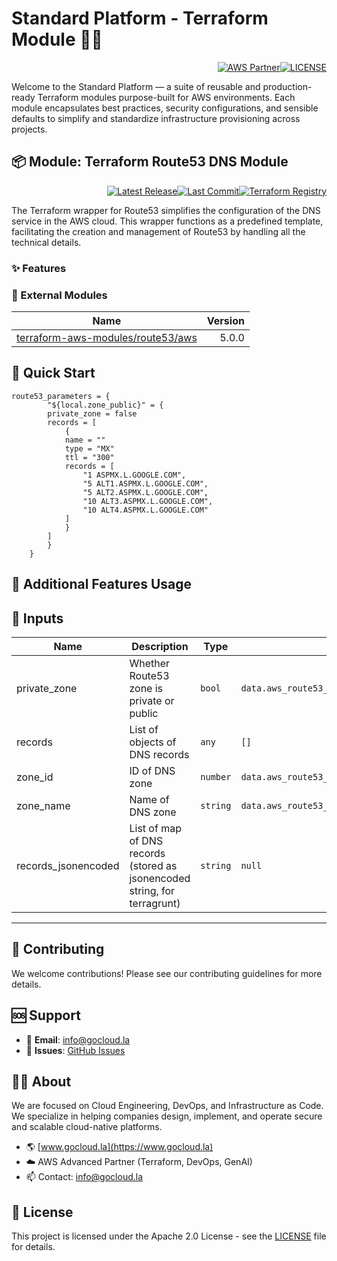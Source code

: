 # Standard Platform - Terraform Module 🚀🚀
<p align="right"><a href="https://partners.amazonaws.com/partners/0018a00001hHve4AAC/GoCloud"><img src="https://img.shields.io/badge/AWS%20Partner-Advanced-orange?style=for-the-badge&logo=amazonaws&logoColor=white" alt="AWS Partner"/></a><a href="LICENSE"><img src="https://img.shields.io/badge/License-Apache%202.0-green?style=for-the-badge&logo=apache&logoColor=white" alt="LICENSE"/></a></p>

Welcome to the Standard Platform — a suite of reusable and production-ready Terraform modules purpose-built for AWS environments.
Each module encapsulates best practices, security configurations, and sensible defaults to simplify and standardize infrastructure provisioning across projects.

## 📦 Module: Terraform Route53 DNS Module
<p align="right"><a href="https://github.com/gocloudLa/terraform-aws-wrapper-route53-record/releases/latest"><img src="https://img.shields.io/github/v/release/gocloudLa/terraform-aws-wrapper-route53-record.svg?style=for-the-badge" alt="Latest Release"/></a><a href=""><img src="https://img.shields.io/github/last-commit/gocloudLa/terraform-aws-wrapper-route53-record.svg?style=for-the-badge" alt="Last Commit"/></a><a href="https://registry.terraform.io/modules/gocloudLa/wrapper-route53-record/aws"><img src="https://img.shields.io/badge/Terraform-Registry-7B42BC?style=for-the-badge&logo=terraform&logoColor=white" alt="Terraform Registry"/></a></p>
The Terraform wrapper for Route53 simplifies the configuration of the DNS service in the AWS cloud. This wrapper functions as a predefined template, facilitating the creation and management of Route53 by handling all the technical details.

### ✨ Features



### 🔗 External Modules
| Name | Version |
|------|------:|
| [terraform-aws-modules/route53/aws](https://github.com/terraform-aws-modules/route53-aws) | 5.0.0 |



## 🚀 Quick Start
```hcl
route53_parameters = {
        "${local.zone_public}" = {
        private_zone = false
        records = [
            {
            name = ""
            type = "MX"
            ttl = "300"
            records = [
                "1 ASPMX.L.GOOGLE.COM",
                "5 ALT1.ASPMX.L.GOOGLE.COM",
                "5 ALT2.ASPMX.L.GOOGLE.COM",
                "10 ALT3.ASPMX.L.GOOGLE.COM",
                "10 ALT4.ASPMX.L.GOOGLE.COM"
            ]
            }
        ]
        }
    }
```


## 🔧 Additional Features Usage



## 📑 Inputs
| Name                | Description                                                               | Type     | Default                                                | Required |
| ------------------- | ------------------------------------------------------------------------- | -------- | ------------------------------------------------------ | -------- |
| private_zone        | Whether Route53 zone is private or public                                 | `bool`   | `data.aws_route53_zone.route53[each.key].private_zone` | no       |
| records             | List of objects of DNS records                                            | `any`    | `[]`                                                   | no       |
| zone_id             | ID of DNS zone                                                            | `number` | `data.aws_route53_zone.route53[each.key].id`           | no       |
| zone_name           | Name of DNS zone                                                          | `string` | `data.aws_route53_zone.route53[each.key].name`         | no       |
| records_jsonencoded | List of map of DNS records (stored as jsonencoded string, for terragrunt) | `string` | `null`                                                 | no       |








---

## 🤝 Contributing
We welcome contributions! Please see our contributing guidelines for more details.

## 🆘 Support
- 📧 **Email**: info@gocloud.la
- 🐛 **Issues**: [GitHub Issues](https://github.com/gocloudLa/issues)

## 🧑‍💻 About
We are focused on Cloud Engineering, DevOps, and Infrastructure as Code.
We specialize in helping companies design, implement, and operate secure and scalable cloud-native platforms.
- 🌎 [www.gocloud.la](https://www.gocloud.la)
- ☁️ AWS Advanced Partner (Terraform, DevOps, GenAI)
- 📫 Contact: info@gocloud.la

## 📄 License
This project is licensed under the Apache 2.0 License - see the [LICENSE](LICENSE) file for details. 